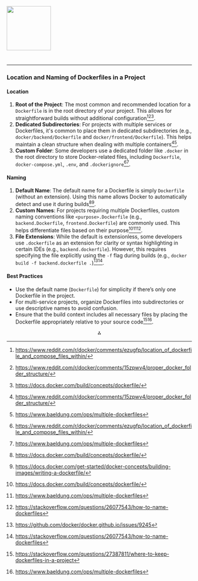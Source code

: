 <img src="https://r2cdn.perplexity.ai/pplx-full-logo-primary-dark%402x.png" class="logo" width="120"/>

# 

---

### Location and Naming of Dockerfiles in a Project

#### **Location**

1. **Root of the Project**: The most common and recommended location for a `Dockerfile` is in the root directory of your project. This allows for straightforward builds without additional configuration[^1][^2][^4].
2. **Dedicated Subdirectories**: For projects with multiple services or Dockerfiles, it's common to place them in dedicated subdirectories (e.g., `docker/backend/Dockerfile` and `docker/frontend/Dockerfile`). This helps maintain a clean structure when dealing with multiple containers[^2][^6].
3. **Custom Folder**: Some developers use a dedicated folder like `.docker` in the root directory to store Docker-related files, including `Dockerfile`, `docker-compose.yml`, `.env`, and `.dockerignore`[^1][^6].

#### **Naming**

1. **Default Name**: The default name for a Dockerfile is simply `Dockerfile` (without an extension). Using this name allows Docker to automatically detect and use it during builds[^4][^7].
2. **Custom Names**: For projects requiring multiple Dockerfiles, custom naming conventions like `<purpose>.Dockerfile` (e.g., `backend.Dockerfile`, `frontend.Dockerfile`) are commonly used. This helps differentiate files based on their purpose[^4][^6][^8].
3. **File Extensions**: While the default is extensionless, some developers use `.dockerfile` as an extension for clarity or syntax highlighting in certain IDEs (e.g., `backend.dockerfile`). However, this requires specifying the file explicitly using the `-f` flag during builds (e.g., `docker build -f backend.dockerfile .`)[^3][^8].

#### **Best Practices**

- Use the default name (`Dockerfile`) for simplicity if there’s only one Dockerfile in the project.
- For multi-service projects, organize Dockerfiles into subdirectories or use descriptive names to avoid confusion.
- Ensure that the build context includes all necessary files by placing the Dockerfile appropriately relative to your source code[^5][^6].

<div style="text-align: center">⁂</div>

[^1]: https://www.reddit.com/r/docker/comments/ezugfp/location_of_dockerfile_and_compose_files_within/

[^2]: https://www.reddit.com/r/docker/comments/15zpwv4/proper_docker_folder_structure/

[^3]: https://github.com/docker/docker.github.io/issues/9245

[^4]: https://docs.docker.com/build/concepts/dockerfile/

[^5]: https://stackoverflow.com/questions/27387811/where-to-keep-dockerfiles-in-a-project

[^6]: https://www.baeldung.com/ops/multiple-dockerfiles

[^7]: https://docs.docker.com/get-started/docker-concepts/building-images/writing-a-dockerfile/

[^8]: https://stackoverflow.com/questions/26077543/how-to-name-dockerfiles

[^9]: https://docs.docker.com/get-started/docker-concepts/running-containers/sharing-local-files/

[^10]: https://stackoverflow.com/questions/76554489/directory-structure-in-dockerfile

[^11]: https://docs.docker.com/contribute/file-conventions/

[^12]: https://www.xcubelabs.com/blog/best-practices-for-writing-dockerfiles/

[^13]: https://docs.docker.com/build/building/best-practices/

[^14]: https://docs.docker.com/reference/dockerfile/

[^15]: https://forums.docker.com/t/dockerfile-and-using-to-traverse-folder-structure-outside-where-dockerfile-sits/138409

[^16]: https://www.youtube.com/watch?v=ERdZKI6imuk

[^17]: https://docker-compose.de/en/folder-structure/

[^18]: https://nickjanetakis.com/blog/docker-tip-10-project-structure-with-multiple-dockerfiles-and-docker-compose

[^19]: https://www.reddit.com/r/docker/comments/rbabzg/q_what_do_you_call_the_folder_that_docker_files/


